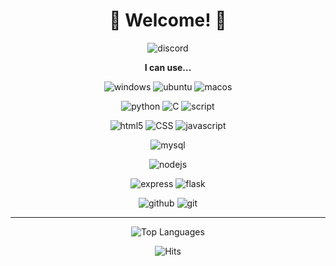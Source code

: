 <div align="center">

# 🤗 Welcome! 🤗

![discord](https://discord.c99.nl/widget/theme-4/902097220306878496.png)

**I can use...**

![windows](https://img.shields.io/badge/Windows-0078D6?style=social&logo=windows)
![ubuntu](https://img.shields.io/badge/Ubuntu-E95420?logo=ubuntu&style=social)
![macos](https://shields.io/badge/MacOS--9cf?logo=Apple&style=social)

![python](https://img.shields.io/badge/Python-3776AB.svg?&style=plastic&logo=Python&logoColor=white)
![C](https://img.shields.io/badge/C-000000?style=plastic&logo=C&logoColor=white)
![script](https://img.shields.io/badge/Shell_Script-121011?style=plastic&logo=gnu_bash&logoColor=white)

![html5](https://img.shields.io/badge/html5-E34F26?style=plastic&logo=html5&logoColor=white)
![CSS](https://img.shields.io/badge/css-1572B6?style=plastic&logo=css3&logoColor=white)
![javascript](https://img.shields.io/badge/Javascirpt-F7DF1E.svg?&style=plastic&logo=JavaScript&logoColor=white)

![mysql](https://img.shields.io/badge/mysql-4479A1?style=plastic&logo=mysql&logoColor=white)

![nodejs](https://img.shields.io/badge/node.js-339933?style=plastic&logo=Node.js&logoColor=white)

![express](https://img.shields.io/badge/express-000000?style=plastic&logo=express&logoColor=white)
![flask](https://img.shields.io/badge/flask-000000?style=plastic&logo=flask&logoColor=white)

![github](https://img.shields.io/badge/github-181717?style=plasticlogo=github&logoColor=white)
![git](https://img.shields.io/badge/git-F05032?style=plastic&logo=git&logoColor=white)

---

![Top Languages](https://github-readme-stats.vercel.app/api/top-langs/?username=minjaegt&layout=compact&theme=radical)

![Hits](https://hits.seeyoufarm.com/api/count/incr/badge.svg?url=https%3A%2F%2Fgithub.com%2Fminjaegt&count_bg=%23831212&title_bg=%23555555&icon=&icon_color=%23660000&title=Hits&edge_flat=false)

</div>
